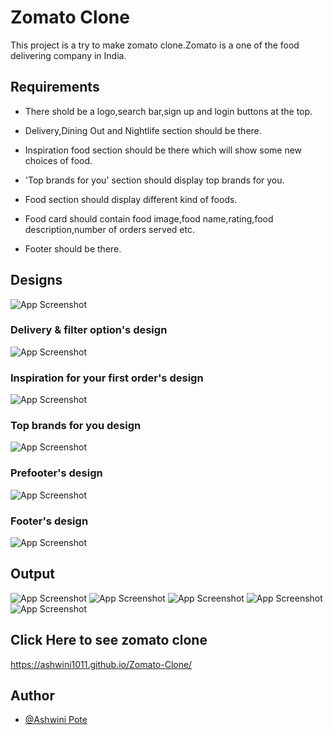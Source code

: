 # Zomato Clone
This project is a try to make zomato clone.Zomato is a one of the food 
delivering company in India.

## Requirements

- There shold be a logo,search bar,sign up and login buttons at the top.

- Delivery,Dining Out and Nightlife section should be there.
- Inspiration food section should be there which will show some new choices of food.
- 'Top brands for you' section should display top brands for you.
- Food section should display different kind of foods.
- Food card should contain food image,food name,rating,food description,number of orders served etc.
- Footer should be there.


## Designs

![App Screenshot](https://github.com/Ashwini1011/Zomato-Clone/blob/master/zomato1.png)

### Delivery & filter option's design

![App Screenshot](https://github.com/Ashwini1011/Zomato-Clone/blob/master/zomato2.png)

### Inspiration for your first order's design

![App Screenshot](https://github.com/Ashwini1011/Zomato-Clone/blob/master/zomato3.png)
### Top brands for you design

![App Screenshot](https://github.com/Ashwini1011/Zomato-Clone/blob/master/zomato4.png)
### Prefooter's design

![App Screenshot](https://github.com/Ashwini1011/Zomato-Clone/blob/master/zomato5.png)

### Footer's design

![App Screenshot](https://github.com/Ashwini1011/Zomato-Clone/blob/master/zomato6.png)

## Output

![App Screenshot](https://github.com/Ashwini1011/Zomato-Clone/blob/master/zomato-1-1.png)
![App Screenshot](https://github.com/Ashwini1011/Zomato-Clone/blob/master/zomato-1-2.png)
![App Screenshot](https://github.com/Ashwini1011/Zomato-Clone/blob/master/zomato-1-3.png)
![App Screenshot](https://github.com/Ashwini1011/Zomato-Clone/blob/master/zomato-1-4.png)
![App Screenshot](https://github.com/Ashwini1011/Zomato-Clone/blob/master/zomato-1-5.png)



## Click Here to see zomato clone
 https://ashwini1011.github.io/Zomato-Clone/

## Author

- [@Ashwini Pote](https://github.com/Ashwini1011)




